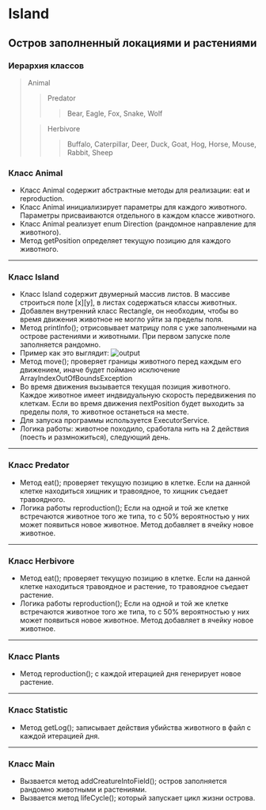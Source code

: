 # Island
## Остров заполненный локациями и растениями

### Иерархия классов
> Animal
>> Predator
>>> Bear, Eagle, Fox, Snake, Wolf
>
>> Herbivore
>>> Buffalo, Caterpillar, Deer, Duck, Goat, Hog, Horse, Mouse, Rabbit, Sheep


### Класс Animal
* Класс Animal содержит абстрактные методы для реализации: eat и reproduction.
* Класс Animal инициализирует параметры для каждого животного. Параметры присваиваются отдельного в каждом классе животного.
* Класс Animal реализует enum Direction (рандомное направление для животного).
* Метод getPosition определяет текущую позицию для каждого животного.
--------------------------------------------------------------------------------------------------------------
### Класс Island
* Класс Island содержит двумерный массив листов. В массиве строиться поле [x][y], в листах содержаться классы животных.
* Добавлен внутренний класс Rectangle, он необходим, чтобы во время движения животное не могло уйти за пределы поля.
* Метод printInfo(); отрисовывает матрицу поля с уже заполнеными на острове растениями и животными. При первом запуске поле заполняется рандомно.
* Пример как это выглядит:
![output](https://downloader.disk.yandex.ru/preview/652c9605909a69e7a390763184cd25ee13bf565a99efd25aae0b7743be0809ce/6321ea2e/TDY_HwcmkYORhISaYQGqwO6pVpeKiIY0NqW4keaB7kyZsmzE_O3QToIUeA9YGuOizNq_TZxx6aBuL9ERgzG5Aw%3D%3D?uid=0&filename=animal.png&disposition=inline&hash=&limit=0&content_type=image%2Fpng&owner_uid=0&tknv=v2&size=2048x2048)
* Метод move(); проверяет границы животного перед каждым его движением, иначе будет поймано исключение ArrayIndexOutOfBoundsException
* Во время движения вызывается текущая позиция животного. Каждое животное имеет индвидуальную скорость передвижения по клеткам. Если во время движения nextPosition будет выходить за пределы поля, то животное останеться на месте.
* Для запуска программы используется ExecutorService.
* Логика работы: животное походило, сработала нить на 2 действия (поесть и размножиться), следующий день.
--------------------------------------------------------------------------------------------------------------
### Класс Predator
* Метод eat(); проверяет текущую позицию в клетке. Если на данной клетке находиться хищник и травоядное, то хищник съедает травоядного.
* Логика работы reproduction(); Если на одной и той же клетке встречаются животное того же типа, то c 50% вероятностью у них может появиться новое животное. Метод добавляет в ячейку новое животное.
--------------------------------------------------------------------------------------------------------------
### Класс Herbivore
* Метод eat(); проверяет текущую позицию в клетке. Если на данной клетке находиться травоядное и растение, то травоядное съедает растение.
* Логика работы reproduction(); Если на одной и той же клетке встречаются животное того же типа, то c 50% вероятностью у них может появиться новое животное. Метод добавляет в ячейку новое животное.
--------------------------------------------------------------------------------------------------------------
### Класс Plants
* Метод reproduction(); с каждой итерацией дня генерирует новое растение.
--------------------------------------------------------------------------------------------------------------
### Класс Statistic
* Метод getLog(); записывает действия убийства животного в файл с каждой итерацией дня.
--------------------------------------------------------------------------------------------------------------
### Класс Main
* Вызвается метод addCreatureIntoField(); остров заполняется рандомно животными и растениями.
* Вызвается метод lifeCycle(); который запускает цикл жизни острова.




